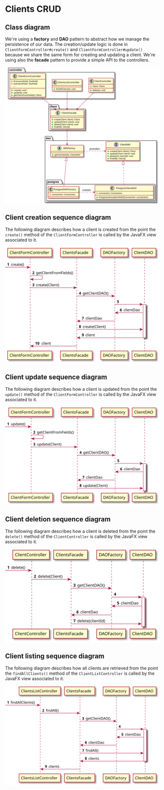 # Clients CRUD

## Class diagram

We're using a **factory** and **DAO** pattern to abstract how we manage the persistence of our data.
The creation/update logic is done in `ClientFormController#create()` and `ClientFormController#update()`
because we share the same form for creating and updating a client.
We're using also the **facade** pattern to provide a simple API to the controllers.

![Clients CRUD class diagram](./client-crud-class-diagram.svg)

## Client creation sequence diagram

The following diagram describes how a client is created from the point the `create()` method of the
`ClientFormController` is called by the JavaFX view associated to it.

![Client creation sequence diagram](./create-client-sequence-diagram.svg)

## Client update sequence diagram

The following diagram describes how a client is updated from the point the `update()` method of the
`ClientFormController` is called by the JavaFX view associated to it.

![Client update sequence diagram](./update-client-sequence-diagram.svg)

## Client deletion sequence diagram

The following diagram describes how a client is deleted from the point the `delete()` method of the
`ClientController` is called by the JavaFX view associated to it.

![Client deletion sequence diagram](./delete-client-sequence-diagram.svg)

## Client listing sequence diagram

The following diagram describes how all clients are retrieved from the point the `findAllClients()` method of
the `ClientListController` is called by the JavaFX view associated to it.

![Client listing sequence diagram](./list-clients-sequence-diagram.svg)

